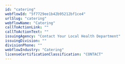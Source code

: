 ```yaml
---
id: "catering"
webflowId: "5f7729ee1b42b95212bf1ce4"
urlSlug: "catering"
webflowName: "Catering"
callToActionLink: ""
callToActionText: ""
issuingAgency: "Contact Your Local Health Department"
issuingDivision: ""
divisionPhone: ""
webflowIndustry: "Catering"
licenseCertificationClassification: "CONTACT"
---
```


